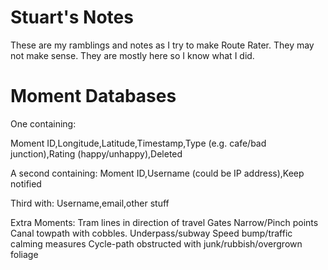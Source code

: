 # Stuart's Notes

These are my ramblings and notes as I try to make Route Rater. They may not make sense. They are mostly here so I know what I did.



# Moment Databases

One containing:

Moment ID,Longitude,Latitude,Timestamp,Type (e.g. cafe/bad junction),Rating (happy/unhappy),Deleted

A second containing:
Moment ID,Username (could be IP address),Keep notified

Third with:
Username,email,other stuff

Extra Moments:
Tram lines in direction of travel
Gates
Narrow/Pinch points
Canal towpath with cobbles.
Underpass/subway
Speed bump/traffic calming measures
Cycle-path obstructed with junk/rubbish/overgrown foliage
